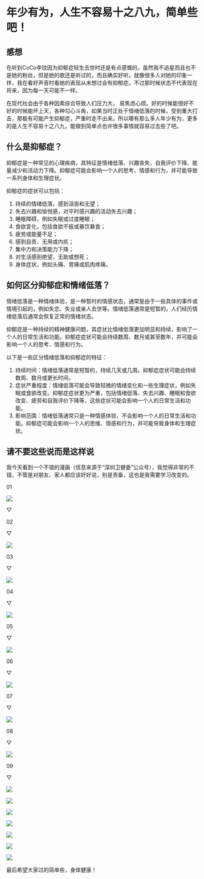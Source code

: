 # 年少有为，人生不容易十之八九，简单些吧！

## 感想

在听到CoCo李玟因为抑郁症轻生去世时还是有点感慨的，虽然我不追星而且也不是她的粉丝，但是她的歌还是听过的，而且确实好听。就像很多人对她的印象一样，我在看好声音时看她的表现从未想过会有抑郁症。不过那时候状态不代表现在将来，因为每一天可能不一样。

在现代社会由于各种因素综合导致人们压力大， 易焦虑心烦。好的时候能很好不好的时候能​坏上天，各种勾心斗角，如果当时正处于情绪低落的时候，受到重大打击，那极有可能产生抑郁症，严重时走不出来。所以哪有那么多人年少有为，更多的是人生不容易十之八九，能做到简单点也许很多事情就​容易过去些了吧。

## ​什么是抑郁症？

抑郁症是一种常见的心理疾病，其特征是情绪低落、兴趣丧失、自我评价下降、能量减少和活动力下降。抑郁症可能会影响一个人的思考、情感和行为，并可能导致一系列身体和生理症状。

抑郁症的症状可以包括：

1. 持续的情绪低落，感到沮丧和无望；
2. 失去兴趣和愉悦感，对平时感兴趣的活动失去兴趣；
3. 睡眠障碍，例如失眠或过度睡眠；
4. 食欲变化，包括食欲不振或暴饮暴食；
5. 疲劳或能量不足；
6. 感到自责、无用或内疚；
7. 集中力和决策能力下降；
8. 对生活感到绝望、无助或想死；
9. 身体症状，例如头痛、胃痛或肌肉疼痛。

## 如何区分抑郁症和情绪低落？

情绪低落是一种情绪体验，是一种暂时的情感状态，通常是由于一些具体的事件或情境引起的，例如失恋、失业或亲人去世等。情绪低落通常是短暂的，人们经历情绪低落后通常会恢复正常的情绪状态。

抑郁症是一种持续的精神健康问题，其症状比情绪低落更加明显和持续，影响了一个人的日常生活和功能。抑郁症症状可能会持续数周、数月或甚至数年，并可能会影响一个人的思考、情感和行为。

以下是一些区分情绪低落和抑郁症的特征：

1. 持续时间：情绪低落通常是短暂的，持续几天或几周。抑郁症症状可能会持续数周、数月或更长时间。
2. 症状严重程度：情绪低落可能会导致轻微的情绪变化和一些生理症状，例如失眠或食欲改变。抑郁症症状更为严重，包括情绪低落、失去兴趣、睡眠和食欲改变、疲劳和自我评价下降等，这些症状可能会影响一个人的日常生活和功能。
3. 影响范围：情绪低落通常只是一种情感体验，不会影响一个人的日常生活和功能。抑郁症可能会影响一个人的思维、情感和行为，并可能导致身体和生理症状。

## 请不要这些说而是这样说

我今天看到一个不错的漫画（信息来源于“深圳卫健委”公众号），我觉得非常的不错，不管是对朋友、家人都应该好好说，别是责备，这也是我需要学习改变的。

01

![](https://mmbiz.qpic.cn/mmbiz_jpg/N5niatN9B18zOUmYkTVr0LiaDW72AkK92hjoqib7AH9ImJRFOxCvKXB9aulZIHpxKBWMIkhqlFuuAAoRHFiaMnrAZA/640?wx_fmt=jpeg&tp=wxpic&wxfrom=5&wx_lazy=1&wx_co=1)

▽

02

▽

![](https://mmbiz.qpic.cn/mmbiz_jpg/N5niatN9B18zOUmYkTVr0LiaDW72AkK92hwEMNbveCF37lDmqdXa5cUgdaibiceRcqrmQwsicKvdBg4dg1QP7kJvoQg/640?wx_fmt=jpeg&tp=wxpic&wxfrom=5&wx_lazy=1&wx_co=1)

03

▽

![](https://mmbiz.qpic.cn/mmbiz_jpg/N5niatN9B18zOUmYkTVr0LiaDW72AkK92hkSQ5ura5AB9dT2x3ktfHtia473B631fdwE65cia7jZClKq5X0obLpBmw/640?wx_fmt=jpeg&tp=wxpic&wxfrom=5&wx_lazy=1&wx_co=1)

04

▽

![](https://mmbiz.qpic.cn/mmbiz_jpg/N5niatN9B18zOUmYkTVr0LiaDW72AkK92hrqGBMPqboQWDNYXE2NRibqs6BbTnYPswibsO53xaA5icQykRWG3JFab6Q/640?wx_fmt=jpeg&tp=wxpic&wxfrom=5&wx_lazy=1&wx_co=1)

05

▽

![](https://mmbiz.qpic.cn/mmbiz_jpg/N5niatN9B18zOUmYkTVr0LiaDW72AkK92hd1HOIW4GIKC9SaJiciaB6icU5qI4xOcSXutCxSR9DZljZHx1VGHcriaLCQ/640?wx_fmt=jpeg&tp=wxpic&wxfrom=5&wx_lazy=1&wx_co=1)

06

▽

![](https://mmbiz.qpic.cn/mmbiz_jpg/N5niatN9B18zOUmYkTVr0LiaDW72AkK92hTqxKF2NTa29b5icveHXETPb3pib9gWyB05bpAQkF4ECEVCmShjnkNaXg/640?wx_fmt=jpeg&tp=wxpic&wxfrom=5&wx_lazy=1&wx_co=1)

07

▽

![](https://mmbiz.qpic.cn/mmbiz_jpg/N5niatN9B18zOUmYkTVr0LiaDW72AkK92haxPuibOMjZVRcEpF4CboTZ638Q5Oiap8PHf9gZfYlsNEzibayk3dibRe2A/640?wx_fmt=jpeg&tp=wxpic&wxfrom=5&wx_lazy=1&wx_co=1)

08

▽

![](https://mmbiz.qpic.cn/mmbiz_jpg/N5niatN9B18zOUmYkTVr0LiaDW72AkK92h6wC36NibHMumicV4DbLvSVLViciaIlHKEwYs6Cq6JVoCybrG4yicQNcYibjA/640?wx_fmt=jpeg&tp=wxpic&wxfrom=5&wx_lazy=1&wx_co=1)

09

▽

![](https://mmbiz.qpic.cn/mmbiz_jpg/N5niatN9B18zOUmYkTVr0LiaDW72AkK92hGS7CQOyr0Zjfbfv6g5uZkAJibABvK41sIlxP29ByIsiaaFKqtOYC2wdA/640?wx_fmt=jpeg&tp=wxpic&wxfrom=5&wx_lazy=1&wx_co=1)

![](https://mmbiz.qpic.cn/mmbiz_jpg/N5niatN9B18zOUmYkTVr0LiaDW72AkK92hxYia57siaIk5T4UmYBScwqA6ianxvoGC0iblPibJNxpAcet3IZp0JOCvltg/640?wx_fmt=jpeg&tp=wxpic&wxfrom=5&wx_lazy=1&wx_co=1)

![](https://mmbiz.qpic.cn/mmbiz_jpg/N5niatN9B18zOUmYkTVr0LiaDW72AkK92hGaLHPjUGbPUYzTezRRRVceKkicyLduohpicDsLEuZlhZCFoG4qj3zQTQ/640?wx_fmt=jpeg&tp=wxpic&wxfrom=5&wx_lazy=1&wx_co=1)

![](https://mmbiz.qpic.cn/mmbiz_jpg/N5niatN9B18zOUmYkTVr0LiaDW72AkK92hk6fxwQroCOB4weg19n3yqbqbghND3FNF60wad3azsvAciaHEagFqydA/640?wx_fmt=jpeg&tp=wxpic&wxfrom=5&wx_lazy=1&wx_co=1)

![](https://mmbiz.qpic.cn/mmbiz_jpg/N5niatN9B18zOUmYkTVr0LiaDW72AkK92hG8Br5hicT3LZ8zBJVEg5W6mwQFOUNttguI5icyKGb0EXzJ74XFNOMPtQ/640?wx_fmt=jpeg&tp=wxpic&wxfrom=5&wx_lazy=1&wx_co=1)

![](https://mmbiz.qpic.cn/mmbiz_jpg/N5niatN9B18zOUmYkTVr0LiaDW72AkK92hFJE73NcMt67HyEHC8VszicBhXPw6ibAaSDWiaIoS7e07X6eiatgia89cGzw/640?wx_fmt=jpeg&tp=wxpic&wxfrom=5&wx_lazy=1&wx_co=1)

![](https://mmbiz.qpic.cn/mmbiz_jpg/N5niatN9B18zOUmYkTVr0LiaDW72AkK92hfzz5lABWwB2VOxMhicVia7QRlGqChCe8GKYFptVmduCXl3JyhzjIR85Q/640?wx_fmt=jpeg&tp=wxpic&wxfrom=5&wx_lazy=1&wx_co=1)


最后希望大家过的简单些，身体健康！